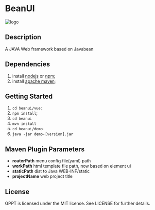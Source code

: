 # BeanUI
![logo](logo.icon)

## Description
A JAVA Web framework based on Javabean

## Dependencies
1. install [nodejs](https://nodejs.org) or [npm](https://www.npmjs.com/);
2. install [apache maven](http://maven.apache.org);

## Getting Started
1. `cd beanui/vue`;
2. `npm install`;
3. `cd beanui`
4. `mvn install`
5. `cd beanui/demo`
6. `java -jar demo-[version].jar`

## Maven Plugin Parameters
- **routerPath**  menu config file(yaml) path
- **workPath**  html template file path, now based on element ui
- **staticPath**  dist to Java WEB-INF/static
- **projectName**  web project title

## License
GPPT is licensed under the MIT license. See LICENSE for further details.